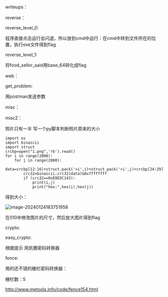 writeups：

reverse：

reverse_level_0:

程序直接点击运行会闪退，所以放到cmd中运行：在cmd中转到文件所在的位置，执行exe文件得到flag

reverse_level_1:

将food_sellor_said用base_64转化成flag



web：

get_problem:

用postman发送参数

 

misc：

misc2：

照片只有一半 写一个py脚本判断照片原来的大小

```
import os
import binascii
import struct
crcbp=open("1.png",'rb').read()
for i in range(2000):
    for j in range(2000):
        data=crcbp[12:16]+struct.pack('>i',i)+struct.pack('>i',j)+crcbp[24:29]
        crc32=binascii.crc32(data)&0xffffffff
        if (crc32==0xE8D3C143):
            print(i,j)
            print("hex:",hex(i),hex(j))
```

得到大小：

![image-20240124183751958](C:\Users\LZM\AppData\Roaming\Typora\typora-user-images\image-20240124183751958.png)

在010中修改图片的尺寸，然后放大图片得到flag



crypto:

easy_crypto:

根据提示 用凯撒密码转换器

fence:

用的还不错的栅栏密码转换器：

栅栏数：5

http://www.metools.info/code/fence154.html